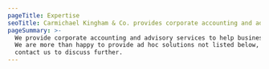 ```yaml
---
pageTitle: Expertise
seoTitle: Carmichael Kingham & Co. provides corporate accounting and advisory services to help businesses grow.
pageSummary: >-
  We provide corporate accounting and advisory services to help businesses grow.
  We are more than happy to provide ad hoc solutions not listed below, please
  contact us to discuss further.
---
```

